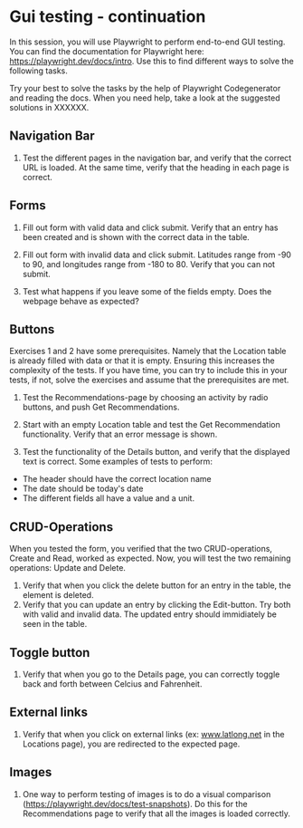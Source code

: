 # Gui testing - continuation
In this session, you will use Playwright to perform end-to-end GUI testing. You can find the documentation for Playwright here: https://playwright.dev/docs/intro. Use this to find different ways to solve the following tasks. 

Try your best to solve the tasks by the help of Playwright Codegenerator and reading the docs. When you need help, take a look at the suggested solutions in XXXXXX. 

## Navigation Bar
1. Test the different pages in the navigation bar, and verify that the correct URL is loaded. At the same time, verify that the heading in each page is correct.

## Forms
1. Fill out form with valid data and click submit. Verify that an entry has been created and is shown with the correct data in the table. 

2. Fill out form with invalid data and click submit.
Latitudes range from -90 to 90, and longitudes range from -180 to 80. 
Verify that you can not submit.

3. Test what happens if you leave some of the fields empty. Does the webpage behave as expected? 


## Buttons 
Exercises 1 and 2 have some prerequisites. Namely that the Location table is already filled with data or that it is empty. Ensuring this increases the complexity of the tests. If you have time, you can try to include this in your tests, if not, solve the exercises and assume that the prerequisites are met.

1. Test the Recommendations-page by choosing an activity by radio buttons, and push Get Recommendations. 
2. Start with an empty Location table and test the Get Recommendation functionality. Verify that an error message is shown. 

3. Test the functionality of the Details button, and verify that the displayed text is correct. Some examples of tests to perform: 
- The header should have the correct location name
- The date should be today's date
- The different fields all have a value and a unit. 

## CRUD-Operations
When you tested the form, you verified that the two CRUD-operations, Create and Read, worked as expected. Now, you will test the two remaining operations: Update and Delete. 
1. Verify that when you click the delete button for an entry in the table, the element is deleted. 
2. Verify that you can update an entry by clicking the Edit-button. Try both with valid and invalid data. The updated entry should immidiately be seen in the table. 

## Toggle button 
1. Verify that when you go to the Details page, you can correctly toggle back and forth between Celcius and Fahrenheit. 

## External links
1. Verify that when you click on external links (ex: www.latlong.net in the Locations page), you are redirected to the expected page. 

## Images 
1. One way to perform testing of images is to do a visual comparison (https://playwright.dev/docs/test-snapshots). Do this for the Recommendations page to verify that all the images is loaded correctly. 
